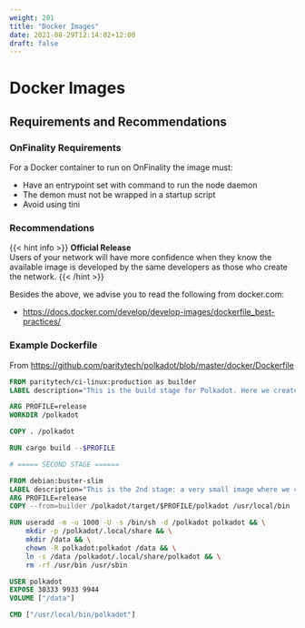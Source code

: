 ```yaml
---
weight: 201
title: "Docker Images"
date: 2021-08-29T12:14:02+12:00
draft: false
---
```


# Docker Images

## Requirements and Recommendations

### OnFinality Requirements

For a Docker container to run on OnFinality the image must:

- Have an entrypoint set with command to run the node daemon
- The demon must not be wrapped in a startup script
- Avoid using tini

### Recommendations

{{< hint info >}}
**Official Release**  
Users of your network will have more confidence when they know the available image is developed by the same developers as those who create the network.
{{< /hint >}}




Besides the above, we advise you to read the following from docker.com:

- https://docs.docker.com/develop/develop-images/dockerfile_best-practices/


### Example Dockerfile

From https://github.com/paritytech/polkadot/blob/master/docker/Dockerfile

```dockerfile
FROM paritytech/ci-linux:production as builder
LABEL description="This is the build stage for Polkadot. Here we create the binary."

ARG PROFILE=release
WORKDIR /polkadot

COPY . /polkadot

RUN cargo build --$PROFILE

# ===== SECOND STAGE ======

FROM debian:buster-slim
LABEL description="This is the 2nd stage: a very small image where we copy the Polkadot binary."
ARG PROFILE=release
COPY --from=builder /polkadot/target/$PROFILE/polkadot /usr/local/bin

RUN useradd -m -u 1000 -U -s /bin/sh -d /polkadot polkadot && \
	mkdir -p /polkadot/.local/share && \
	mkdir /data && \
	chown -R polkadot:polkadot /data && \
	ln -s /data /polkadot/.local/share/polkadot && \
	rm -rf /usr/bin /usr/sbin

USER polkadot
EXPOSE 30333 9933 9944
VOLUME ["/data"]

CMD ["/usr/local/bin/polkadot"]
```





